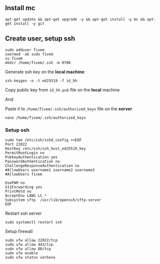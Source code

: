 ## Install mc

```
apt-get update && apt-get upgrade -y && apt-get install -y mc && apt-get install -y git
```

## Create user, setup ssh

```
sudo adduser fivem
usermod -aG sudo fivem
su fivem
mkdir /home/fivem/.ssh -m 0700
```

Generate ssh key on the **local machine**:

```
ssh-keygen -o -t ed25519 -f id_hh
```

Copy public key from `id_hh.pub` file on the **local** machine

And

Paste it to `/home/fivem/.ssh/authorized_keys` file on the **server**

```
nano /home/fivem/.ssh/authorized_keys
```

### Setup ssh

```
sudo tee /etc/ssh/sshd_config <<EOF
Port 22022
HostKey /etc/ssh/ssh_host_ed25519_key
PermitRootLogin no
PubkeyAuthentication yes
PasswordAuthentication no
ChallengeResponseAuthentication no
#AllowUsers username1 username2 username3
#AllowUsers fivem

UsePAM no
X11Forwarding yes
PrintMotd no
AcceptEnv LANG LC_*
Subsystem sftp  /usr/lib/openssh/sftp-server
EOF
```

Restart ssh server

```
sudo systemctl restart ssh
```

Setup firewall

```
sudo ufw allow 22022/tcp
sudo ufw allow 443/tcp
sudo ufw allow 80/tcp
sudo ufw enable
sudo ufw status verbose
```
